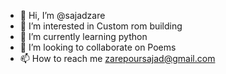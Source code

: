 - 👋 Hi, I’m @sajadzare
- 👀 I’m interested in Custom rom building
- 🌱 I’m currently learning python
- 💞️ I’m looking to collaborate on Poems
- 📫 How to reach me zarepoursajad@gmail.com

<!---
sajadzare/sajadzare is a ✨ special ✨ repository because its `README.md` (this file) appears on your GitHub profile.
You can click the Preview link to take a look at your changes.
--->

